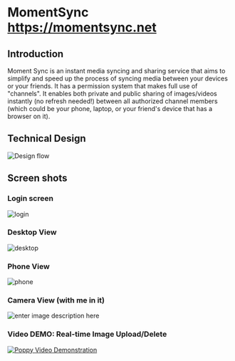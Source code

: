# MomentSync https://momentsync.net

## Introduction
Moment Sync is an instant media syncing and sharing service that aims to simplify and speed up the process of syncing media between your devices or your friends. It has a permission system that makes full use of "channels". It enables both private and public sharing of images/videos instantly (no refresh needed!) between all authorized channel members (which could be your phone, laptop, or your friend's device that has a browser on it).

## Technical Design
![Design flow](https://raw.githubusercontent.com/MarkYHZhang/markyhzhang.github.io/master/static/img/MomentSync.png)

## Screen shots
### Login screen
![login](https://markyhzhang.com/static/img/momentsync/login.png)

### Desktop View
![desktop](https://markyhzhang.com/static/img/momentsync/desktop.png)

### Phone View

![phone](https://markyhzhang.com/static/img/momentsync/phone.jpg)

### Camera View (with me in it)
![enter image description here](https://markyhzhang.com/static/img/momentsync/camera.png)

### Video DEMO: Real-time Image Upload/Delete
[![Poppy Video Demonstration](https://img.youtube.com/vi/jdESAO8IoD0/0.jpg)](https://www.youtube.com/embed/jdESAO8IoD0)
